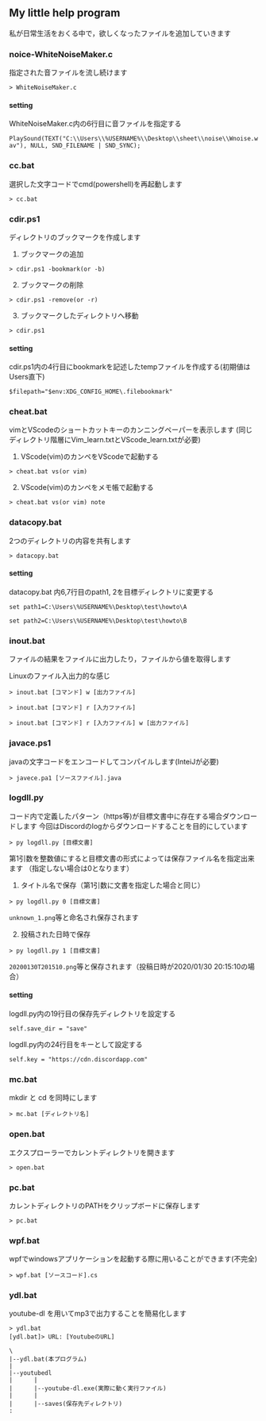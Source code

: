 ## My little help program ##
私が日常生活をおくる中で，欲しくなったファイルを追加していきます

### noice-WhiteNoiseMaker.c
指定された音ファイルを流し続けます
```
> WhiteNoiseMaker.c
```
#### setting
WhiteNoiseMaker.c内の6行目に音ファイルを指定する

`PlaySound(TEXT("C:\\Users\\%USERNAME%\\Desktop\\sheet\\noise\\Wnoise.wav"), NULL, SND_FILENAME | SND_SYNC);`

### cc.bat ###
選択した文字コードでcmd(powershell)を再起動します
```
> cc.bat
```

### cdir.ps1 ###
ディレクトリのブックマークを作成します

1. ブックマークの追加

```
> cdir.ps1 -bookmark(or -b)
```

2. ブックマークの削除
```
> cdir.ps1 -remove(or -r)  
```

3. ブックマークしたディレクトリへ移動
```
> cdir.ps1
```
#### setting
cdir.ps1内の4行目にbookmarkを記述したtempファイルを作成する(初期値はUsers直下)

`$filepath="$env:XDG_CONFIG_HOME\.filebookmark"`


### cheat.bat ###
vimとVScodeのショートカットキーのカンニングペーパーを表示します
(同じディレクトリ階層にVim_learn.txtとVScode_learn.txtが必要)

1. VScode(vim)のカンペをVScodeで起動する
```
> cheat.bat vs(or vim)
```

2. VScode(vim)のカンペをメモ帳で起動する
```
> cheat.bat vs(or vim) note
```

### datacopy.bat ###
2つのディレクトリの内容を共有します
```
> datacopy.bat
```
#### setting ####
datacopy.bat 内6,7行目のpath1, 2を目標ディレクトリに変更する


`set path1=C:\Users\%USERNAME%\Desktop\test\howto\A`

`set path2=C:\Users\%USERNAME%\Desktop\test\howto\B`

### inout.bat
ファイルの結果をファイルに出力したり，ファイルから値を取得します

Linuxのファイル入出力的な感じ
```
> inout.bat [コマンド] w [出力ファイル]
```
```
> inout.bat [コマンド] r [入力ファイル]
```
```
> inout.bat [コマンド] r [入力ファイル] w [出力ファイル]
```

### javace.ps1
javaの文字コードをエンコードしてコンパイルします(InteiJが必要)
```
> javece.pa1 [ソースファイル].java
```

### logdll.py
コード内で定義したパターン（https等)が目標文書中に存在する場合ダウンロードします
今回はDiscordのlogからダウンロードすることを目的にしています
```
> py logdll.py [目標文書]
```
第1引数を整数値にすると目標文書の形式によっては保存ファイル名を指定出来ます
（指定しない場合は0となります）

1. タイトル名で保存（第1引数に文書を指定した場合と同じ）
```
> py logdll.py 0 [目標文書]
```
`unknown_1.png`等と命名され保存されます

2. 投稿された日時で保存
```
> py logdll.py 1 [目標文書]
```
`20200130T201510.png`等と保存されます（投稿日時が2020/01/30 20:15:10の場合）

#### setting
logdll.py内の19行目の保存先ディレクトリを設定する

`self.save_dir = "save" `

logdll.py内の24行目をキーとして設定する

`self.key = "https://cdn.discordapp.com"`


### mc.bat
mkdir と cd を同時にします
```
> mc.bat [ディレクトリ名]
```

### open.bat
エクスプローラーでカレントディレクトリを開きます
```
> open.bat
```

### pc.bat
カレントディレクトリのPATHをクリップボードに保存します
```
> pc.bat
```

### wpf.bat
wpfでwindowsアプリケーションを起動する際に用いることができます(不完全)
```
> wpf.bat [ソースコード].cs
```

### ydl.bat
youtube-dl を用いてmp3で出力することを簡易化します

```
> ydl.bat
[ydl.bat]> URL: [YoutubeのURL]
```
```
\
|--ydl.bat(本プログラム)
|
|--youtubedl
|      |
|      |--youtube-dl.exe(実際に動く実行ファイル)
|      |
|      |--saves(保存先ディレクトリ)
:
```
